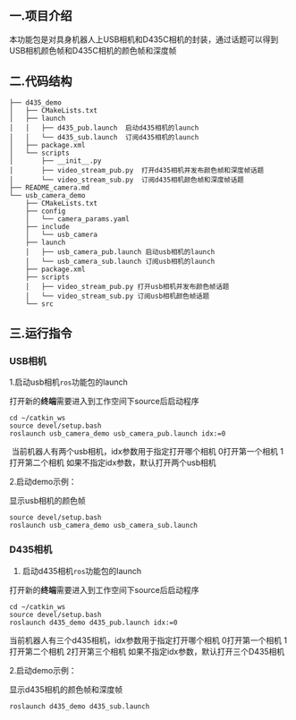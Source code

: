 ## **一.项目介绍**

本功能包是对具身机器人上USB相机和D435C相机的封装，通过话题可以得到USB相机颜色帧和D435C相机的颜色帧和深度帧

## **二.代码结构**

```
├── d435_demo
│   ├── CMakeLists.txt
│   ├── launch
│   │   ├── d435_pub.launch  启动d435相机的launch
│   │   └── d435_sub.launch  订阅d435相机的launch
│   ├── package.xml
│   └── scripts
│       ├── __init__.py
│       ├── video_stream_pub.py  打开d435相机并发布颜色帧和深度帧话题
│       └── video_stream_sub.py  订阅d435相机颜色帧和深度帧话题
├── README_camera.md
└── usb_camera_demo
    ├── CMakeLists.txt
    ├── config
    │   └── camera_params.yaml
    ├── include
    │   └── usb_camera
    ├── launch
    │   ├── usb_camera_pub.launch 启动usb相机的launch
    │   └── usb_camera_sub.launch 订阅usb相机的launch
    ├── package.xml
    ├── scripts
    │   ├── video_stream_pub.py 打开usb相机并发布颜色帧话题
    │   └── video_stream_sub.py 订阅usb相机颜色帧话题
    └── src

```



## **三.运行指令**

### USB相机

1.启动usb相机`ros`功能包的launch

打开新的**终端**需要进入到工作空间下source后启动程序

```
cd ~/catkin_ws
source devel/setup.bash
roslaunch usb_camera_demo usb_camera_pub.launch idx:=0
```



​	当前机器人有两个usb相机，idx参数用于指定打开哪个相机 0打开第一个相机 1打开第二个相机 如果不指定idx参数，默认打开两个usb相机



2.启动demo示例：

显示usb相机的颜色帧

```
source devel/setup.bash
roslaunch usb_camera_demo usb_camera_sub.launch 
```



### D435相机

1. 启动d435相机`ros`功能包的launch

打开新的**终端**需要进入到工作空间下source后启动程序

```
cd ~/catkin_ws
source devel/setup.bash
roslaunch d435_demo d435_pub.launch idx:=0
```



当前机器人有三个d435相机，idx参数用于指定打开哪个相机 0打开第一个相机 1打开第二个相机  2打开第三个相机 如果不指定idx参数，默认打开三个D435相机

2.启动demo示例：

显示d435相机的颜色帧和深度帧

```
roslaunch d435_demo d435_sub.launch 
```

